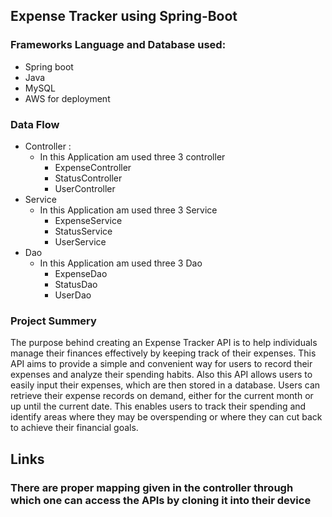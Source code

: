 ## Expense Tracker using Spring-Boot
### Frameworks Language and Database used:
* Spring boot
* Java
* MySQL
* AWS for deployment

### Data Flow
* Controller : 
  * In this Application am used three 3 controller
    * ExpenseController
    * StatusController
    * UserController
* Service
  * In this Application am used three 3 Service
    * ExpenseService
    * StatusService
    * UserService
* Dao
  * In this Application am used three 3 Dao
    * ExpenseDao
    * StatusDao
    * UserDao

### Project Summery
The purpose behind creating an Expense Tracker API is to help individuals manage their finances effectively by keeping track of their expenses. This API aims to provide a simple and convenient way for users to record their expenses and analyze their spending habits. Also this API allows users to easily input their expenses, which are then stored in a database. Users can retrieve their expense records on demand, either for the current month or up until the current date. This enables users to track their spending and identify areas where they may be overspending or where they can cut back to achieve their financial goals.

## Links
  ### There are proper mapping given in the controller through which one can access the APIs by cloning it into their device
